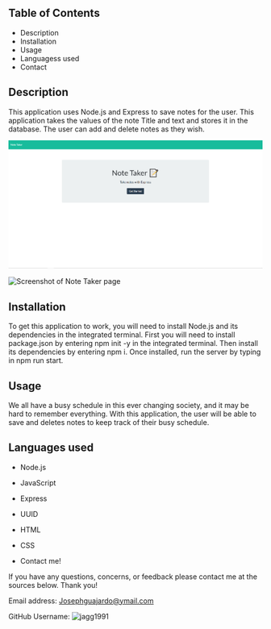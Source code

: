 ## Table of Contents

- Description 
- Installation
- Usage 
- Languagess used
- Contact

## Description

This application uses Node.js and Express to save notes for the user. This application takes the values of the note Title and text and stores it in the database. The user can add and delete notes as they wish. 


![Screenshot of Note Taker page](./Assets/noteTaker.png)

![Screenshot of Note Taker page](./images/save.png)

## Installation

To get this application to work, you will need to install Node.js and its dependencies in the integrated terminal. First you will need to install package.json by entering npm init -y in the integrated terminal. Then install its dependencies by entering npm i. Once installed, run the server by typing in npm run start. 


## Usage 

We all have a busy schedule in this ever changing society, and it may be hard to remember everything. With this application, the user will be able to save and deletes notes to keep track of their busy schedule. 

## Languages used 

- Node.js
- JavaScript
- Express
- UUID
- HTML
- CSS

- Contact me!

If you have any questions, concerns, or feedback please contact me at the sources below. Thank you!

Email address: Josephguajardo@ymail.com

GitHub Username: ![jagg1991](https://github.com/jagg1991)
